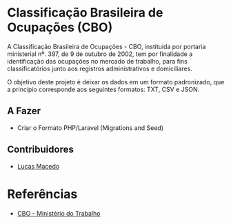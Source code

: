 # Classificação Brasileira de Ocupações (CBO)
A Classificação Brasileira de Ocupações - CBO, instituída por portaria ministerial nº. 397, de 9 de outubro de 2002, tem por finalidade a identificação das ocupações no mercado de trabalho, para fins classificatórios junto aos registros administrativos e domiciliares.

O objetivo deste projeto é deixar os dados em um formato padronizado, que a princípio corresponde aos seguintes formatos:
TXT, CSV e JSON.


## A Fazer
 - Criar o Formato PHP/Laravel (Migrations and Seed)

## Contribuidores
- [Lucas Macedo ](https://github.com/lucassmacedo)
# Referências
* [CBO - Ministério do Trabalho](http://www.mtecbo.gov.br/cbosite/pages/downloads.jsf)
